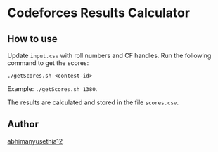 # Codeforces Results Calculator

## How to use

Update `input.csv` with roll numbers and CF handles. Run the following command to get the scores:

`
./getScores.sh <contest-id>
`

Example: `./getScores.sh 1380`.

The results are calculated and stored in the file `scores.csv`.

## Author

[abhimanyusethia12](https://github.com/abhimanyusethia12)
